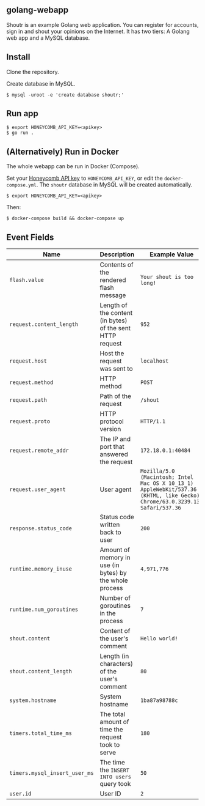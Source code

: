 ## golang-webapp

Shoutr is an example Golang web application. You can register for accounts, sign
in and shout your opinions on the Internet. It has two tiers: A Golang web app
and a MySQL database.

## Install

Clone the repository.

Create database in MySQL.

```
$ mysql -uroot -e 'create database shoutr;'
```

## Run app

```
$ export HONEYCOMB_API_KEY=<apikey>
$ go run .
```

## (Alternatively) Run in Docker

The whole webapp can be run in Docker (Compose).

Set your [Honeycomb API key](https://ui.honeycomb.io/account) to
`HONEYCOMB_API_KEY`, or edit the `docker-compose.yml`. The `shoutr` database in
MySQL will be created automatically.

```
$ export HONEYCOMB_API_KEY=<apikey>
```

Then:

```
$ docker-compose build && docker-compose up
```

## Event Fields

| **Name** | **Description** | **Example Value** |
| --- | --- | --- |
| `flash.value` | Contents of the rendered flash message | `Your shout is too long!` |
| `request.content_length`| Length of the content (in bytes) of the sent HTTP request | `952` |
| `request.host` | Host the request was sent to | `localhost` |
| `request.method` | HTTP method | `POST` |
| `request.path` | Path of the request | `/shout` |
| `request.proto` | HTTP protocol version | `HTTP/1.1` |
| `request.remote_addr` | The IP and port that answered the request  | `172.18.0.1:40484` |
| `request.user_agent`| User agent | `Mozilla/5.0 (Macintosh; Intel Mac OS X 10_13_1) AppleWebKit/537.36 (KHTML, like Gecko) Chrome/63.0.3239.132 Safari/537.36` |
| `response.status_code` | Status code written back to user | `200` |
| `runtime.memory_inuse` | Amount of memory in use (in bytes) by the whole process | `4,971,776` |
| `runtime.num_goroutines` | Number of goroutines in the process | `7` |
| `shout.content` | Content of the user's comment | `Hello world!` |
| `shout.content_length` | Length (in characters) of the user's comment | `80` |
| `system.hostname` | System hostname | `1ba87a98788c` |
| `timers.total_time_ms` | The total amount of time the request took to serve | `180` |
| `timers.mysql_insert_user_ms` | The time the `INSERT INTO users` query took | `50` |
| `user.id`| User ID | `2` |
